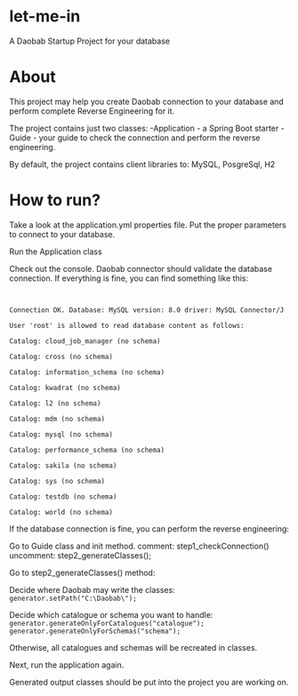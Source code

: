 # let-me-in
A Daobab Startup Project for your database

# About
This project may help you create Daobab connection to your database and perform complete Reverse Engineering for it.

The project contains just two classes:
-Application - a Spring Boot starter
-Guide - your guide to check the connection and perform the reverse engineering.

By default, the project contains client libraries to: MySQL, PosgreSql, H2

# How to run?
Take a look at the application.yml properties file.
Put the proper parameters to connect to your database.

Run the Application class

Check out the console. Daobab connector should validate the database connection.
If everything is fine, you can find something like this:

<code>
<br>Connection OK. Database: MySQL version: 8.0 driver: MySQL Connector/J
<br>User 'root' is allowed to read database content as follows: 
<br>Catalog: cloud_job_manager (no schema)
<br>Catalog: cross (no schema)
<br>Catalog: information_schema (no schema)
<br>Catalog: kwadrat (no schema)
<br>Catalog: l2 (no schema)
<br>Catalog: mdm (no schema)
<br>Catalog: mysql (no schema)
<br>Catalog: performance_schema (no schema)
<br>Catalog: sakila (no schema)
<br>Catalog: sys (no schema)
<br>Catalog: testdb (no schema)
<br>Catalog: world (no schema)
</code>


If the database connection is fine, you can perform the reverse engineering:

Go to Guide class and init method.
comment: step1_checkConnection()
uncomment: step2_generateClasses();

Go to step2_generateClasses() method:

Decide where Daobab may write the classes:
<code>generator.setPath("C:\\Daobab\\");</code>

Decide which catalogue or schema you want to handle:
<code>
        generator.generateOnlyForCatalogues("catalogue");
        generator.generateOnlyForSchemas("schema");
</code>

Otherwise, all catalogues and schemas will be recreated in classes.

Next, run the application again.

Generated output classes should be put into the project you are working on.



